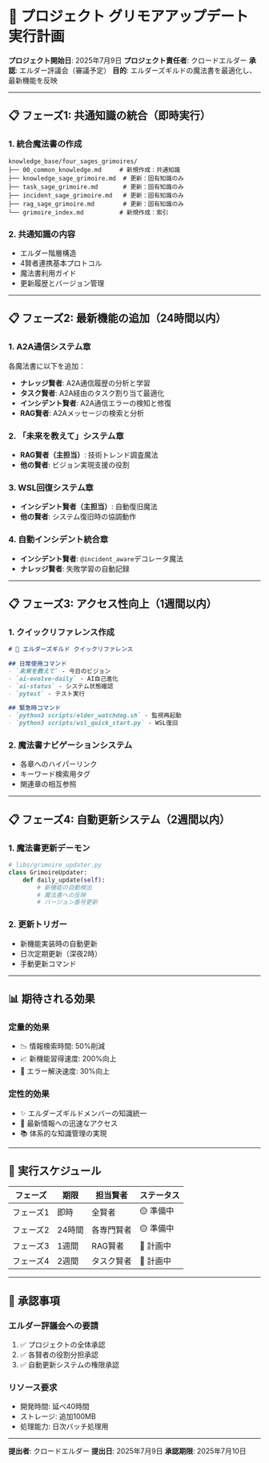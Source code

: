# 🔮 プロジェクト グリモアアップデート実行計画

**プロジェクト開始日**: 2025年7月9日
**プロジェクト責任者**: クロードエルダー
**承認**: エルダー評議会（審議予定）
**目的**: エルダーズギルドの魔法書を最適化し、最新機能を反映

---

## 📋 フェーズ1: 共通知識の統合（即時実行）

### 1. **統合魔法書の作成**
```
knowledge_base/four_sages_grimoires/
├── 00_common_knowledge.md     # 新規作成：共通知識
├── knowledge_sage_grimoire.md  # 更新：固有知識のみ
├── task_sage_grimoire.md       # 更新：固有知識のみ
├── incident_sage_grimoire.md   # 更新：固有知識のみ
├── rag_sage_grimoire.md        # 更新：固有知識のみ
└── grimoire_index.md          # 新規作成：索引
```

### 2. **共通知識の内容**
- エルダー階層構造
- 4賢者連携基本プロトコル
- 魔法書利用ガイド
- 更新履歴とバージョン管理

---

## 📋 フェーズ2: 最新機能の追加（24時間以内）

### 1. **A2A通信システム章**
各魔法書に以下を追加：
- **ナレッジ賢者**: A2A通信履歴の分析と学習
- **タスク賢者**: A2A経由のタスク割り当て最適化
- **インシデント賢者**: A2A通信エラーの検知と修復
- **RAG賢者**: A2Aメッセージの検索と分析

### 2. **「未来を教えて」システム章**
- **RAG賢者（主担当）**: 技術トレンド調査魔法
- **他の賢者**: ビジョン実現支援の役割

### 3. **WSL回復システム章**
- **インシデント賢者（主担当）**: 自動復旧魔法
- **他の賢者**: システム復旧時の協調動作

### 4. **自動インシデント統合章**
- **インシデント賢者**: `@incident_aware`デコレータ魔法
- **ナレッジ賢者**: 失敗学習の自動記録

---

## 📋 フェーズ3: アクセス性向上（1週間以内）

### 1. **クイックリファレンス作成**
```markdown
# 🎯 エルダーズギルド クイックリファレンス

## 日常使用コマンド
- `未来を教えて` - 今日のビジョン
- `ai-evolve-daily` - AI自己進化
- `ai-status` - システム状態確認
- `pytest` - テスト実行

## 緊急時コマンド
- `python3 scripts/elder_watchdog.sh` - 監視再起動
- `python3 scripts/wsl_quick_start.py` - WSL復旧
```

### 2. **魔法書ナビゲーションシステム**
- 各章へのハイパーリンク
- キーワード検索用タグ
- 関連章の相互参照

---

## 📋 フェーズ4: 自動更新システム（2週間以内）

### 1. **魔法書更新デーモン**
```python
# libs/grimoire_updater.py
class GrimoireUpdater:
    def daily_update(self):
        # 新機能の自動検出
        # 魔法書への反映
        # バージョン番号更新
```

### 2. **更新トリガー**
- 新機能実装時の自動更新
- 日次定期更新（深夜2時）
- 手動更新コマンド

---

## 📊 期待される効果

### 定量的効果
- 📉 情報検索時間: 50%削減
- 📈 新機能習得速度: 200%向上
- 🎯 エラー解決速度: 30%向上

### 定性的効果
- ✨ エルダーズギルドメンバーの知識統一
- 🔄 最新情報への迅速なアクセス
- 📚 体系的な知識管理の実現

---

## 🚀 実行スケジュール

| フェーズ | 期限 | 担当賢者 | ステータス |
|---------|------|----------|------------|
| フェーズ1 | 即時 | 全賢者 | 🟡 準備中 |
| フェーズ2 | 24時間 | 各専門賢者 | 🟡 準備中 |
| フェーズ3 | 1週間 | RAG賢者 | 🔵 計画中 |
| フェーズ4 | 2週間 | タスク賢者 | 🔵 計画中 |

---

## 📝 承認事項

### エルダー評議会への要請
1. ✅ プロジェクトの全体承認
2. ✅ 各賢者の役割分担承認
3. ✅ 自動更新システムの権限承認

### リソース要求
- 開発時間: 延べ40時間
- ストレージ: 追加100MB
- 処理能力: 日次バッチ処理用

---

**提出者**: クロードエルダー
**提出日**: 2025年7月9日
**承認期限**: 2025年7月10日
